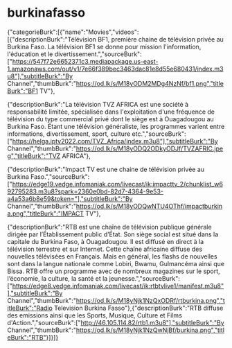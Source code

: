 # burkinafasso
{"categorieBurk":[{"name":"Movies","videos":[{"descriptionBurk":"Télévision BF1, première chaine de télévision privée au Burkina Faso. La télévision BF1 se donne pour mission l'information, l'éducation et le divertissement.","sourceBurk":["https://547f72e6652371c3.mediapackage.us-east-1.amazonaws.com/out/v1/7e66f389bec3463dac81e8d55e680431/index.m3u8"],"subtitleBurk":"By Channel","thumbBurk":"https://od.lk/s/M18yODM2MDg4NzNf/bf1.png","titleBurk":"BF1 TV"},

{"descriptionBurk":"La télévision TVZ AFRICA est une société à responsabilité limitée, spécialisée dans l'exploitation d'une fréquence de télévision du type commercial privé dont le siège est à Ouagadougou au Burkina Faso. Étant une télévision généraliste, les programmes varient entre informations, divertissement, sport, culture etc.","sourceBurk":["https://helga.iptv2022.com/TVZ_Africa/index.m3u8"],"subtitleBurk":"By Channel","thumbBurk":"https://od.lk/s/M18yODQ2ODkyODJf/TVZAFRIC.jpeg","titleBurk":"TVZ AFRICA"},

{"descriptionBurk":"Impact TV est une chaine de télévision privée au Burkina Faso.","sourceBurk":["https://edge19.vedge.infomaniak.com/livecast/ik:impacttv_2/chunklist_w692795283.m3u8?spark=2360e0bd-82d7-4364-9e53-a4a53a6b8e59&token="],"subtitleBurk":"By Channel","thumbBurk":"https://od.lk/s/M18yODQwNTU4OThf/impactburkina.png","titleBurk":"IMPACT TV"},

{"descriptionBurk":"RTB est une chaîne de télévision publique générale dirigée par l’Établissement public d’État. Son siège social est situé dans la capitale du Burkina Faso, à Ouagadougou. Il est diffusé en direct à la télévision terrestre et sur Internet. Cette chaîne africaine diffuse des nouvelles télévisées en Français. Mais en général, les flashs de nouvelles sont dans la langue nationale comme Lobiri, Bwamu, Gulmancéma ainsi que Bissa. RTB offre un programme avec de nombreux magazines sur le sport, l’économie, la culture, la santé et la jeunesse.","sourceBurk":["https://edge8.vedge.infomaniak.com/livecast/ik:rtbtvlive1/manifest.m3u8"],"subtitleBurk":"By Channel","thumbBurk":"https://od.lk/s/M18yNjk1NzQxODRf/rtburkina.png","titleBurk":"Radio Television Burkina Fasso"},{"descriptionBurk":"RTB diffuse des emissions ainsi que les Sports, Musique, Culture et Films d'Action.","sourceBurk":["http://46.105.114.82/rtb1.m3u8"],"subtitleBurk":"By Channel","thumbBurk":"https://od.lk/s/M18yNjk1NzQwNjBf/burkina.png","titleBurk":"RTB"}]}]}
